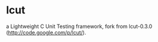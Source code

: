 lcut
====

a Lightweight C Unit Testing framework, fork from lcut-0.3.0 (http://code.google.com/p/lcut/).

